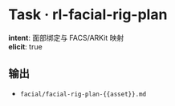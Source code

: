 # Task · rl-facial-rig-plan

**intent**: 面部绑定与 FACS/ARKit 映射  
**elicit**: true

## 输出

- `facial/facial-rig-plan-{{asset}}.md`
